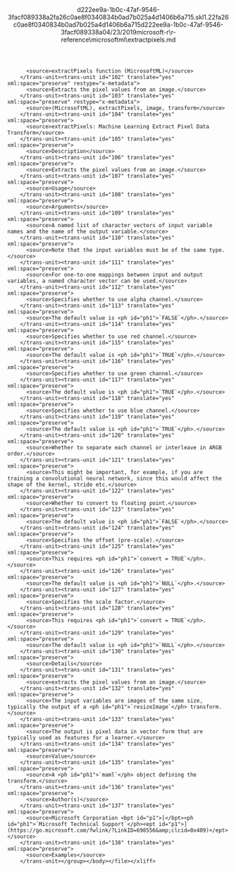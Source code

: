 <?xml version="1.0"?><xliff version="1.2" xmlns="urn:oasis:names:tc:xliff:document:1.2" xmlns:xsi="http://www.w3.org/2001/XMLSchema-instance" xsi:schemaLocation="urn:oasis:names:tc:xliff:document:1.2 xliff-core-1.2-transitional.xsd"><file datatype="xml" original="extractpixels.md" source-language="en-US" target-language="en-US"><header><tool tool-id="mdxliff" tool-name="mdxliff" tool-version="1.0-1931010" tool-company="Microsoft" /><xliffext:skl_file_name xmlns:xliffext="urn:microsoft:content:schema:xliffextensions">d222ee9a-1b0c-47af-9546-3facf089338a2fa26c0ae8f0340834b0ad7b025a4d1406b6a715.skl</xliffext:skl_file_name><xliffext:version xmlns:xliffext="urn:microsoft:content:schema:xliffextensions">1.2</xliffext:version><xliffext:ms.openlocfilehash xmlns:xliffext="urn:microsoft:content:schema:xliffextensions">2fa26c0ae8f0340834b0ad7b025a4d1406b6a715</xliffext:ms.openlocfilehash><xliffext:ms.sourcegitcommit xmlns:xliffext="urn:microsoft:content:schema:xliffextensions">d222ee9a-1b0c-47af-9546-3facf089338a</xliffext:ms.sourcegitcommit><xliffext:ms.lasthandoff xmlns:xliffext="urn:microsoft:content:schema:xliffextensions">04/23/2019</xliffext:ms.lasthandoff><xliffext:ms.openlocfilepath xmlns:xliffext="urn:microsoft:content:schema:xliffextensions">microsoft-r\r-reference\microsoftml\extractpixels.md</xliffext:ms.openlocfilepath></header><body><group id="content" extype="content"><trans-unit id="101" translate="yes" xml:space="preserve" restype="x-metadata">
          <source>extractPixels function (MicrosoftML)</source>
        </trans-unit><trans-unit id="102" translate="yes" xml:space="preserve" restype="x-metadata">
          <source>Extracts the pixel values from an image.</source>
        </trans-unit><trans-unit id="103" translate="yes" xml:space="preserve" restype="x-metadata">
          <source>(MicrosoftML), extractPixels, image, transform</source>
        </trans-unit><trans-unit id="104" translate="yes" xml:space="preserve">
          <source>extractPixels: Machine Learning Extract Pixel Data Transform</source>
        </trans-unit><trans-unit id="105" translate="yes" xml:space="preserve">
          <source>Description</source>
        </trans-unit><trans-unit id="106" translate="yes" xml:space="preserve">
          <source>Extracts the pixel values from an image.</source>
        </trans-unit><trans-unit id="107" translate="yes" xml:space="preserve">
          <source>Usage</source>
        </trans-unit><trans-unit id="108" translate="yes" xml:space="preserve">
          <source>Arguments</source>
        </trans-unit><trans-unit id="109" translate="yes" xml:space="preserve">
          <source>A named list of character vectors of input variable names and the name of the output variable.</source>
        </trans-unit><trans-unit id="110" translate="yes" xml:space="preserve">
          <source>Note that the input variables must be of the same type.</source>
        </trans-unit><trans-unit id="111" translate="yes" xml:space="preserve">
          <source>For one-to-one mappings between input and output variables, a named character vector can be used.</source>
        </trans-unit><trans-unit id="112" translate="yes" xml:space="preserve">
          <source>Specifies whether to use alpha channel.</source>
        </trans-unit><trans-unit id="113" translate="yes" xml:space="preserve">
          <source>The default value is <ph id="ph1">`FALSE`</ph>.</source>
        </trans-unit><trans-unit id="114" translate="yes" xml:space="preserve">
          <source>Specifies whether to use red channel.</source>
        </trans-unit><trans-unit id="115" translate="yes" xml:space="preserve">
          <source>The default value is <ph id="ph1">`TRUE`</ph>.</source>
        </trans-unit><trans-unit id="116" translate="yes" xml:space="preserve">
          <source>Specifies whether to use green channel.</source>
        </trans-unit><trans-unit id="117" translate="yes" xml:space="preserve">
          <source>The default value is <ph id="ph1">`TRUE`</ph>.</source>
        </trans-unit><trans-unit id="118" translate="yes" xml:space="preserve">
          <source>Specifies whether to use blue channel.</source>
        </trans-unit><trans-unit id="119" translate="yes" xml:space="preserve">
          <source>The default value is <ph id="ph1">`TRUE`</ph>.</source>
        </trans-unit><trans-unit id="120" translate="yes" xml:space="preserve">
          <source>Whether to separate each channel or interleave in ARGB order.</source>
        </trans-unit><trans-unit id="121" translate="yes" xml:space="preserve">
          <source>This might be important, for example, if you are training a convolutional neural network, since this would affect the shape of the kernel, stride etc.</source>
        </trans-unit><trans-unit id="122" translate="yes" xml:space="preserve">
          <source>Whether to convert to floating point.</source>
        </trans-unit><trans-unit id="123" translate="yes" xml:space="preserve">
          <source>The default value is <ph id="ph1">`FALSE`</ph>.</source>
        </trans-unit><trans-unit id="124" translate="yes" xml:space="preserve">
          <source>Specifies the offset (pre-scale).</source>
        </trans-unit><trans-unit id="125" translate="yes" xml:space="preserve">
          <source>This requires <ph id="ph1">`convert = TRUE`</ph>.</source>
        </trans-unit><trans-unit id="126" translate="yes" xml:space="preserve">
          <source>The default value is <ph id="ph1">`NULL`</ph>.</source>
        </trans-unit><trans-unit id="127" translate="yes" xml:space="preserve">
          <source>Specifies the scale factor.</source>
        </trans-unit><trans-unit id="128" translate="yes" xml:space="preserve">
          <source>This requires <ph id="ph1">`convert = TRUE`</ph>.</source>
        </trans-unit><trans-unit id="129" translate="yes" xml:space="preserve">
          <source>The default value is <ph id="ph1">`NULL`</ph>.</source>
        </trans-unit><trans-unit id="130" translate="yes" xml:space="preserve">
          <source>Details</source>
        </trans-unit><trans-unit id="131" translate="yes" xml:space="preserve">
          <source>extracts the pixel values from an image.</source>
        </trans-unit><trans-unit id="132" translate="yes" xml:space="preserve">
          <source>The input variables are images of the same size, typically the output of a <ph id="ph1">`resizeImage`</ph> transform.</source>
        </trans-unit><trans-unit id="133" translate="yes" xml:space="preserve">
          <source>The output is pixel data in vector form that are typically used as features for a learner.</source>
        </trans-unit><trans-unit id="134" translate="yes" xml:space="preserve">
          <source>Value</source>
        </trans-unit><trans-unit id="135" translate="yes" xml:space="preserve">
          <source>A <ph id="ph1">`maml`</ph> object defining the transform.</source>
        </trans-unit><trans-unit id="136" translate="yes" xml:space="preserve">
          <source>Author(s)</source>
        </trans-unit><trans-unit id="137" translate="yes" xml:space="preserve">
          <source>Microsoft Corporation <bpt id="p1">[</bpt><ph id="ph1">`Microsoft Technical Support`</ph><ept id="p1">](https://go.microsoft.com/fwlink/?LinkID=698556&amp;clcid=0x409)</ept></source>
        </trans-unit><trans-unit id="138" translate="yes" xml:space="preserve">
          <source>Examples</source>
        </trans-unit></group></body></file></xliff>